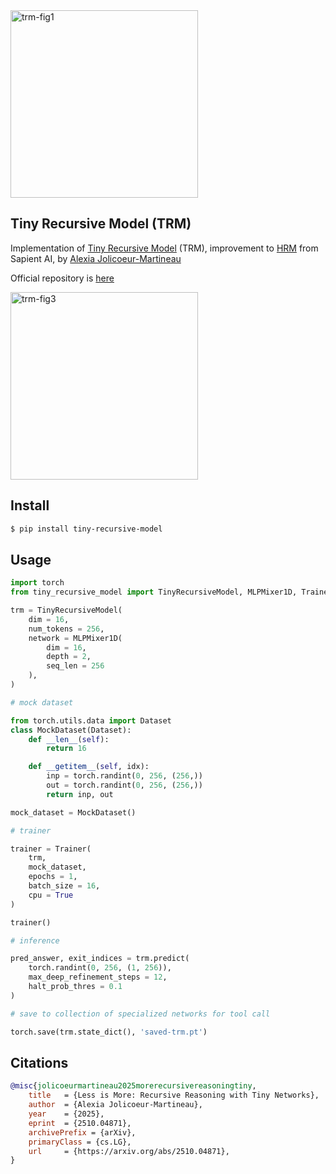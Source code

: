 
<img width="300" alt="trm-fig1" src="https://github.com/user-attachments/assets/950db79e-5f9c-4fec-a4e4-7b9355b39ce8" />

## Tiny Recursive Model (TRM)

Implementation of [Tiny Recursive Model](https://arxiv.org/abs/2510.04871) (TRM), improvement to [HRM](https://github.com/lucidrains/hrm) from Sapient AI, by [Alexia Jolicoeur-Martineau](https://ajolicoeur.wordpress.com/about/)

Official repository is [here](https://github.com/SamsungSAILMontreal/TinyRecursiveModels)

<img width="300" alt="trm-fig3" src="https://github.com/user-attachments/assets/bfe3dd2a-e859-492a-84d5-faf37339f534" />

## Install

```bash
$ pip install tiny-recursive-model
```

## Usage

```python
import torch
from tiny_recursive_model import TinyRecursiveModel, MLPMixer1D, Trainer

trm = TinyRecursiveModel(
    dim = 16,
    num_tokens = 256,
    network = MLPMixer1D(
        dim = 16,
        depth = 2,
        seq_len = 256
    ),
)

# mock dataset

from torch.utils.data import Dataset
class MockDataset(Dataset):
    def __len__(self):
        return 16

    def __getitem__(self, idx):
        inp = torch.randint(0, 256, (256,))
        out = torch.randint(0, 256, (256,))
        return inp, out

mock_dataset = MockDataset()

# trainer

trainer = Trainer(
    trm,
    mock_dataset,
    epochs = 1,
    batch_size = 16,
    cpu = True
)

trainer()

# inference

pred_answer, exit_indices = trm.predict(
    torch.randint(0, 256, (1, 256)),
    max_deep_refinement_steps = 12,
    halt_prob_thres = 0.1
)

# save to collection of specialized networks for tool call

torch.save(trm.state_dict(), 'saved-trm.pt')

```

## Citations

```bibtex
@misc{jolicoeurmartineau2025morerecursivereasoningtiny,
    title   = {Less is More: Recursive Reasoning with Tiny Networks}, 
    author  = {Alexia Jolicoeur-Martineau},
    year    = {2025},
    eprint  = {2510.04871},
    archivePrefix = {arXiv},
    primaryClass = {cs.LG},
    url     = {https://arxiv.org/abs/2510.04871}, 
}
```
